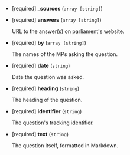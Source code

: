 * [required] **_sources** (`array [string]`)

* [required] **answers** (`array [string]`)

    URL to the answer(s) on parliament's website.

* [required] **by** (`array [string]`)

    The names of the MPs asking the question.

* [required] **date** (`string`)

    Date the question was asked.

* [required] **heading** (`string`)

    The heading of the question.

* [required] **identifier** (`string`)

    The question's tracking identifier.

* [required] **text** (`string`)

    The question itself, formatted in Markdown.
